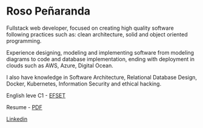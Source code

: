 # Roso Peñaranda

Fullstack web developer, focused on creating high quality software following practices such as: clean architecture, solid and object oriented programming.

Experience designing, modeling and implementing software from modeling diagrams to code and database implementation, ending with deployment in clouds such as AWS, Azure, Digital Ocean.

I also have knowledge in Software Architecture, Relational Database Design, Docker, Kubernetes, Information Security and ethical hacking.

English leve C1 - [EFSET](https://github.com/RosoPenaranda/RosoPenaranda/blob/master/EF-SET-Certificate.pdf)

Resume - [PDF](https://github.com/RosoPenaranda/RosoPenaranda/blob/master/Roso_Antonio_Peñaranda.pdf)

[Linkedin](https://www.linkedin.com/in/rosopenaranda/)
